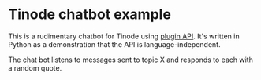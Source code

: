 # Tinode chatbot example

This is a rudimentary chatbot for Tinode using [plugin API](../plugin/). It's written in Python as a demonstration
that the API is language-independent.

The chat bot listens to messages sent to topic X and responds to each with a random quote.
